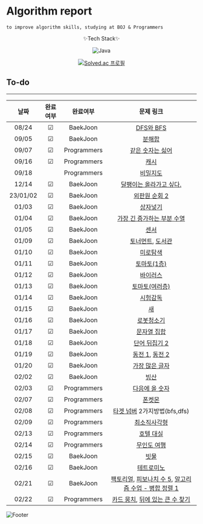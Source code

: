 # Algorithm report

    to improve algorithm skills, studying at BOJ & Programmers

<center>
✨Tech Stack✨

![Java](https://img.shields.io/badge/java-%23ED8B00.svg?style=for-the-badge&logo=java&logoColor=white)

[![Solved.ac
프로필](http://mazassumnida.wtf/api/v2/generate_badge?boj=abovenormal5023)](https://solved.ac/abovenormal5023)

</center>

## To-do

---

|   날짜   | 완료여부 |  완료여부   |                                                                                    문제 링크                                                                                    |
| :------: | :------: | :---------: | :-----------------------------------------------------------------------------------------------------------------------------------------------------------------------------: |
|  08/24   | &#9745;  |  BaekJoon   |                                                                [DFS와 BFS](https://www.acmicpc.net/problem/1260)                                                                |
|  09/05   | &#9745;  |  BaekJoon   |                                                                 [분해합](https://www.acmicpc.net/problem/2231)                                                                  |
|  09/07   | &#9745;  | Programmers |                                               [같은 숫자는 싫어](https://school.programmers.co.kr/learn/courses/30/lessons/12906)                                               |
|  09/16   | &#9745;  | Programmers |                                                     [캐시](https://school.programmers.co.kr/learn/courses/30/lessons/17680)                                                     |
|  09/18   |          | Programmers |                                                   [비밀지도](https://school.programmers.co.kr/learn/courses/30/lessons/17681)                                                   |
|  12/14   | &#9745;  |  BaekJoon   |                                                         [달팽이는 올라가고 싶다.](https://www.acmicpc.net/problem/2869)                                                         |
| 23/01/02 | &#9745;  |  BaekJoon   |                                                             [외판원 순회 2](https://www.acmicpc.net/problem/10971)                                                              |
|  01/03   | &#9745;  |  BaekJoon   |                                                                [상자넣기](https://www.acmicpc.net/problem/1965)                                                                 |
|  01/04   | &#9745;  |  BaekJoon   |                                                       [가장 긴 증가하는 부분 수열](https://www.acmicpc.net/problem/11053)                                                       |
|  01/05   | &#9745;  |  BaekJoon   |                                                                  [센서](https://www.acmicpc.net/problem/2212)                                                                   |
|  01/09   | &#9745;  |  BaekJoon   |                                        [토너먼트](https://www.acmicpc.net/problem/1057), [도서관](https://www.acmicpc.net/problem/1461)                                         |
|  01/10   | &#9745;  |  BaekJoon   |                                                                [미로탐색](https://www.acmicpc.net/problem/2178)                                                                 |
|  01/11   | &#9745;  |  BaekJoon   |                                                               [토마토(1층)](https://www.acmicpc.net/problem/7576)                                                               |
|  01/12   | &#9745;  |  BaekJoon   |                                                                [바이러스](https://www.acmicpc.net/problem/2606)                                                                 |
|  01/13   | &#9745;  |  BaekJoon   |                                                             [토마토(여러층)](https://www.acmicpc.net/problem/7569)                                                              |
|  01/14   | &#9745;  |  BaekJoon   |                                                                [시험감독](https://www.acmicpc.net/problem/13458)                                                                |
|  01/15   | &#9745;  |  BaekJoon   |                                                                   [새](https://www.acmicpc.net/problem/1568)                                                                    |
|  01/16   | &#9745;  |  BaekJoon   |                                                               [로봇청소기](https://www.acmicpc.net/problem/14503)                                                               |
|  01/17   | &#9745;  |  BaekJoon   |                                                              [문자열 집합](https://www.acmicpc.net/problem/14425)                                                               |
|  01/18   | &#9745;  |  BaekJoon   |                                                             [단어 뒤집기 2](https://www.acmicpc.net/problem/17413)                                                              |
|  01/19   | &#9745;  |  BaekJoon   |                                         [동전 1](https://www.acmicpc.net/problem/2293), [동전 2](https://www.acmicpc.net/problem/2294)                                          |
|  01/20   | &#9745;  |  BaekJoon   |                                                             [가장 많은 글자](https://www.acmicpc.net/problem/1371)                                                              |
|  02/02   | &#9745;  |  BaekJoon   |                                                                  [빙산](https://www.acmicpc.net/problem/2573)                                                                   |
|  02/03   | &#9745;  | Programmers |                                               [다음에 올 숫자](https://school.programmers.co.kr/learn/courses/30/lessons/120924)                                                |
|  02/07   | &#9745;  | Programmers |                                                    [폰켓몬](https://school.programmers.co.kr/learn/courses/30/lessons/1845)                                                     |
|  02/08   | &#9745;  | Programmers |                                         [타겟 넘버](https://school.programmers.co.kr/learn/courses/30/lessons/43165) 2가지방법(bfs,dfs)                                         |
|  02/09   | &#9745;  | Programmers |                                                 [최소직사각형](https://school.programmers.co.kr/learn/courses/30/lessons/86491)                                                 |
|  02/13   | &#9745;  | Programmers |                                                  [호텔 대실](https://school.programmers.co.kr/learn/courses/30/lessons/155651)                                                  |
|  02/14   | &#9745;  | Programmers |                                                 [무인도 여행](https://school.programmers.co.kr/learn/courses/30/lessons/154540)                                                 |
|  02/15   | &#9745;  |  BaekJoon   |                                                                  [빗물](https://www.acmicpc.net/problem/14500)                                                                  |
|  02/16   | &#9745;  |  BaekJoon   |                                                               [테트로미노](https://www.acmicpc.net/problem/14500)                                                               |
|  02/21   | &#9745;  |  BaekJoon   | [팩토리얼](https://www.acmicpc.net/problem/10872), [피보나치 수 5](https://www.acmicpc.net/problem/10870), [알고리즘 수업 - 병합 정렬 1](https://www.acmicpc.net/problem/24060) |
|  02/22   | &#9745;  | Programmers |     [카드 뭉치](https://school.programmers.co.kr/learn/courses/30/lessons/159994), [뒤에 있는 큰 수 찾기](https://school.programmers.co.kr/learn/courses/30/lessons/154539)     |

[//]: # "☐ 체크 x "
[//]: # "☑ 체크 o"

![Footer](https://capsule-render.vercel.app/api?type=waving&color=auto&height=200&section=footer)

